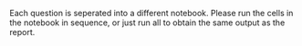 Each question is seperated into a different notebook.
Please run the cells in the notebook in sequence, or just run all to obtain the same output as the report.
